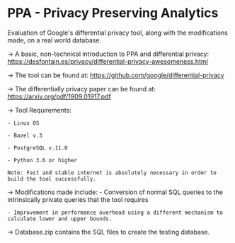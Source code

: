 # PPA - Privacy Preserving Analytics
Evaluation of Google's differential privacy tool, along with the modifications made, on a real world database.

-> A basic, non-technical introduction to PPA and differential privacy: https://desfontain.es/privacy/differential-privacy-awesomeness.html

-> The tool can be found at: https://github.com/google/differential-privacy

-> The differentially privacy paper can be found at:  https://arxiv.org/pdf/1909.01917.pdf

-> Tool Requirements: 

    - Linux OS

    - Bazel v.3
    
    - PostgreSQL v.11.0
    
    - Python 3.6 or higher

    Note: Fast and stable internet is absolutely necessary in order to build the tool successfully. 

-> Modifications made include:
    - Conversion of normal SQL queries to the intrinsically private queries that the tool requires
    
    - Improvement in performance overhead using a different mechanism to calculate lower and upper bounds.

-> Database.zip contains the SQL files to create the testing database.

